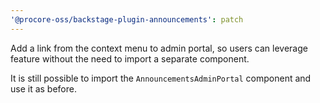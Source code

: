 ```yaml
---
'@procore-oss/backstage-plugin-announcements': patch
---
```


Add a link from the context menu to admin portal, so users can leverage feature without the need to import a separate component.

It is still possible to import the `AnnouncementsAdminPortal` component and use it as before.

```tsx

```
